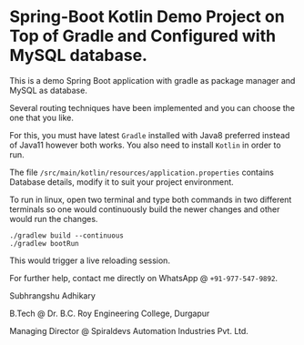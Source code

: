 # Spring-Boot Kotlin Demo Project on Top of Gradle and Configured with MySQL database.

This is a demo Spring Boot application with gradle as package manager and MySQL as database.

Several routing techniques have been implemented and you can choose the one that you like.

For this, you must have latest `Gradle` installed with Java8 preferred instead of Java11 however both works. You also need to install `Kotlin` in order to run.

The file `/src/main/kotlin/resources/application.properties` contains Database details, modify it to suit your project environment.

To run in linux, open two terminal and type both commands in two different terminals so one would continuously build the newer changes and other would run the changes.
```
./gradlew build --continuous
./gradlew bootRun
``` 
This would trigger a live reloading session.

For further help, contact me directly on WhatsApp @ `+91-977-547-9892`.

Subhrangshu Adhikary

B.Tech @ Dr. B.C. Roy Engineering College, Durgapur

Managing Director @ Spiraldevs Automation Industries Pvt. Ltd.

